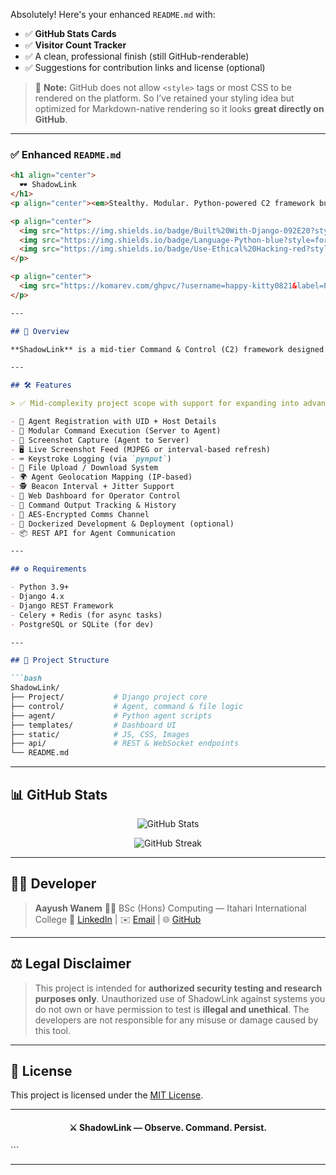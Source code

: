 Absolutely! Here's your enhanced `README.md` with:

* ✅ **GitHub Stats Cards**
* ✅ **Visitor Count Tracker**
* ✅ A clean, professional finish (still GitHub-renderable)
* ✅ Suggestions for contribution links and license (optional)

> 📝 **Note:** GitHub does not allow `<style>` tags or most CSS to be rendered on the platform. So I’ve retained your styling idea but optimized for Markdown-native rendering so it looks **great directly on GitHub**.

---

### ✅ Enhanced `README.md`

````markdown
<h1 align="center">
  🕶️ ShadowLink
</h1>
<p align="center"><em>Stealthy. Modular. Python-powered C2 framework built with Django for Red Team simulations.</em></p>

<p align="center">
  <img src="https://img.shields.io/badge/Built%20With-Django-092E20?style=for-the-badge&logo=django&logoColor=white" />
  <img src="https://img.shields.io/badge/Language-Python-blue?style=for-the-badge&logo=python" />
  <img src="https://img.shields.io/badge/Use-Ethical%20Hacking-red?style=for-the-badge" />
</p>

<p align="center">
  <img src="https://komarev.com/ghpvc/?username=happy-kitty0821&label=Profile%20views&color=0e75b6&style=flat" alt="profile-views" />
</p>

---

## 🚀 Overview

**ShadowLink** is a mid-tier Command & Control (C2) framework designed for Red Team simulations. Built using the Django framework, it enables ethical hackers and security researchers to simulate advanced post-exploitation tactics in a secure and modular environment.

---

## 🛠️ Features

> ✅ Mid-complexity project scope with support for expanding into advanced features.

- 🔐 Agent Registration with UID + Host Details  
- 🧠 Modular Command Execution (Server to Agent)  
- 📸 Screenshot Capture (Agent to Server)  
- 🖥️ Live Screenshot Feed (MJPEG or interval-based refresh)  
- ⌨️ Keystroke Logging (via `pynput`)  
- 📂 File Upload / Download System  
- 🌍 Agent Geolocation Mapping (IP-based)  
- 🕵️ Beacon Interval + Jitter Support  
- 🧩 Web Dashboard for Operator Control  
- 🧪 Command Output Tracking & History  
- 🔑 AES-Encrypted Comms Channel  
- 🧰 Dockerized Development & Deployment (optional)  
- 📦 REST API for Agent Communication  

---

## ⚙️ Requirements

- Python 3.9+
- Django 4.x
- Django REST Framework
- Celery + Redis (for async tasks)
- PostgreSQL or SQLite (for dev)

---

## 📁 Project Structure

```bash
ShadowLink/
├── Project/           # Django project core
├── control/           # Agent, command & file logic
├── agent/             # Python agent scripts
├── templates/         # Dashboard UI
├── static/            # JS, CSS, Images
├── api/               # REST & WebSocket endpoints
└── README.md
````

---

## 📊 GitHub Stats

<p align="center">
  <img src="https://github-readme-stats.vercel.app/api?username=happy-kitty0821&show_icons=true&theme=radical" alt="GitHub Stats" />
</p>

<p align="center">
  <img src="https://github-readme-streak-stats.herokuapp.com/?user=happy-kitty0821&theme=radical" alt="GitHub Streak" />
</p>

---

## 👨‍💻 Developer

> **Aayush Wanem**
> 🧑‍🎓 BSc (Hons) Computing — Itahari International College
> 🔗 [LinkedIn](https://www.linkedin.com/in/aayushwanem) | ✉️ [Email](mailto:aayushwanem@gmail.com) | 🌐 [GitHub](https://github.com/happy-kitty0821)

---

## ⚖️ Legal Disclaimer

> This project is intended for **authorized security testing and research purposes only**.
> Unauthorized use of ShadowLink against systems you do not own or have permission to test is **illegal and unethical**.
> The developers are not responsible for any misuse or damage caused by this tool.

---

## 🧩 License

This project is licensed under the [MIT License](LICENSE).

---

<h4 align="center">⚔️ ShadowLink — Observe. Command. Persist.</h4>
```

---
